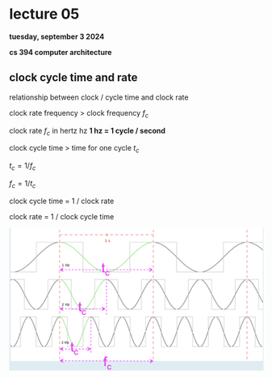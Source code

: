 #  lecture 05

**tuesday, september 3 2024**

**cs 394 computer architecture**

##  clock cycle time and rate

relationship between clock / cycle time and clock rate

clock rate frequency > clock frequency $f_{c}$

clock rate $f_{c}$ in hertz hz **1 hz = 1 cycle / second**

clock cycle time > time for one cycle $t_{c}$

$t_{c} = 1/f_{c}$

$f_{c} = 1 / t_{c}$

clock cycle time = 1 / clock rate

clock rate = 1 / clock cycle time

<p>
    <img src="../assets/wave.png">
</p>